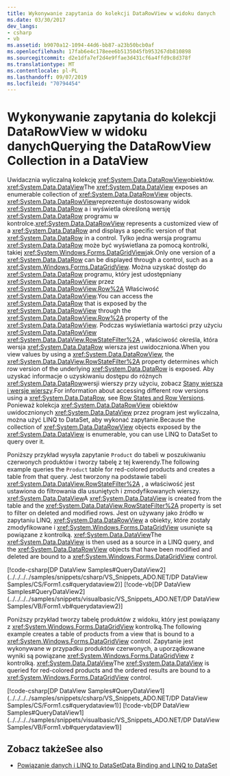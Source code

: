 ```yaml
---
title: Wykonywanie zapytania do kolekcji DataRowView w widoku danych
ms.date: 03/30/2017
dev_langs:
- csharp
- vb
ms.assetid: b9070a12-1094-44d6-bb87-a23b50bcb0af
ms.openlocfilehash: 17fab6e4c178eee6b5135045fb953267db810898
ms.sourcegitcommit: d2e1dfa7ef2d4e9ffae3d431cf6a4ffd9c8d378f
ms.translationtype: MT
ms.contentlocale: pl-PL
ms.lasthandoff: 09/07/2019
ms.locfileid: "70794454"
---
```

# <a name="querying-the-datarowview-collection-in-a-dataview"></a><span data-ttu-id="819a4-102">Wykonywanie zapytania do kolekcji DataRowView w widoku danych</span><span class="sxs-lookup"><span data-stu-id="819a4-102">Querying the DataRowView Collection in a DataView</span></span>
<span data-ttu-id="819a4-103">Uwidacznia wyliczalną kolekcję <xref:System.Data.DataRowView>obiektów. <xref:System.Data.DataView></span><span class="sxs-lookup"><span data-stu-id="819a4-103">The <xref:System.Data.DataView> exposes an enumerable collection of <xref:System.Data.DataRowView> objects.</span></span> <span data-ttu-id="819a4-104"><xref:System.Data.DataRowView>reprezentuje dostosowany widok <xref:System.Data.DataRow> a i wyświetla określoną wersję <xref:System.Data.DataRow> programu w kontrolce.</span><span class="sxs-lookup"><span data-stu-id="819a4-104"><xref:System.Data.DataRowView> represents a customized view of a <xref:System.Data.DataRow> and displays a specific version of that <xref:System.Data.DataRow> in a control.</span></span> <span data-ttu-id="819a4-105">Tylko jedna wersja programu <xref:System.Data.DataRow> może być wyświetlana za pomocą kontrolki, takiej <xref:System.Windows.Forms.DataGridView>jak.</span><span class="sxs-lookup"><span data-stu-id="819a4-105">Only one version of a <xref:System.Data.DataRow> can be displayed through a control, such as a <xref:System.Windows.Forms.DataGridView>.</span></span> <span data-ttu-id="819a4-106">Można uzyskać dostęp do <xref:System.Data.DataRow> programu, który jest udostępniany <xref:System.Data.DataRowView> przez <xref:System.Data.DataRowView.Row%2A> Właściwość <xref:System.Data.DataRowView>.</span><span class="sxs-lookup"><span data-stu-id="819a4-106">You can access the <xref:System.Data.DataRow> that is exposed by the <xref:System.Data.DataRowView> through the <xref:System.Data.DataRowView.Row%2A> property of the <xref:System.Data.DataRowView>.</span></span> <span data-ttu-id="819a4-107">Podczas wyświetlania wartości przy użyciu <xref:System.Data.DataRowView> <xref:System.Data.DataView.RowStateFilter%2A> , właściwość określa, która wersja <xref:System.Data.DataRow> wiersza jest uwidoczniona.</span><span class="sxs-lookup"><span data-stu-id="819a4-107">When you view values by using a <xref:System.Data.DataRowView>, the <xref:System.Data.DataView.RowStateFilter%2A> property determines which row version of the underlying <xref:System.Data.DataRow> is exposed.</span></span> <span data-ttu-id="819a4-108">Aby uzyskać informacje o uzyskiwaniu dostępu do różnych <xref:System.Data.DataRow>wersji wierszy przy użyciu, zobacz [Stany wiersza i wersje wierszy](./dataset-datatable-dataview/row-states-and-row-versions.md).</span><span class="sxs-lookup"><span data-stu-id="819a4-108">For information about accessing different row versions using a <xref:System.Data.DataRow>, see [Row States and Row Versions](./dataset-datatable-dataview/row-states-and-row-versions.md).</span></span> <span data-ttu-id="819a4-109">Ponieważ kolekcja <xref:System.Data.DataRowView> obiektów uwidocznionych <xref:System.Data.DataView> przez program jest wyliczalna, można użyć LINQ to DataSet, aby wykonać zapytanie.</span><span class="sxs-lookup"><span data-stu-id="819a4-109">Because the collection of <xref:System.Data.DataRowView> objects exposed by the <xref:System.Data.DataView> is enumerable, you can use LINQ to DataSet to query over it.</span></span>  
  
 <span data-ttu-id="819a4-110">Poniższy przykład wysyła zapytanie `Product` do tabeli w poszukiwaniu czerwonych produktów i tworzy tabelę z tej kwerendy.</span><span class="sxs-lookup"><span data-stu-id="819a4-110">The following example queries the `Product` table for red-colored products and creates a table from that query.</span></span> <span data-ttu-id="819a4-111">Jest tworzony na podstawie tabeli <xref:System.Data.DataView.RowStateFilter%2A> , a właściwość jest ustawiona do filtrowania dla usuniętych i zmodyfikowanych wierszy. <xref:System.Data.DataView></span><span class="sxs-lookup"><span data-stu-id="819a4-111">A <xref:System.Data.DataView> is created from the table and the <xref:System.Data.DataView.RowStateFilter%2A> property is set to filter on deleted and modified rows.</span></span> <span data-ttu-id="819a4-112">Jest on używany jako źródło w zapytaniu LINQ, <xref:System.Data.DataRowView> a obiekty, które zostały zmodyfikowane i <xref:System.Windows.Forms.DataGridView> usunięte są powiązane z kontrolką. <xref:System.Data.DataView></span><span class="sxs-lookup"><span data-stu-id="819a4-112">The <xref:System.Data.DataView> is then used as a source in a LINQ query, and the <xref:System.Data.DataRowView> objects that have been modified and deleted are bound to a <xref:System.Windows.Forms.DataGridView> control.</span></span>  
  
 [!code-csharp[DP DataView Samples#QueryDataView2](../../../../samples/snippets/csharp/VS_Snippets_ADO.NET/DP DataView Samples/CS/Form1.cs#querydataview2)]
 [!code-vb[DP DataView Samples#QueryDataView2](../../../../samples/snippets/visualbasic/VS_Snippets_ADO.NET/DP DataView Samples/VB/Form1.vb#querydataview2)]  
  
 <span data-ttu-id="819a4-113">Poniższy przykład tworzy tabelę produktów z widoku, który jest powiązany z <xref:System.Windows.Forms.DataGridView> kontrolką.</span><span class="sxs-lookup"><span data-stu-id="819a4-113">The following example creates a table of products from a view that is bound to a <xref:System.Windows.Forms.DataGridView> control.</span></span> <span data-ttu-id="819a4-114">Zapytanie jest wykonywane w przypadku produktów czerwonych, a uporządkowane wyniki są powiązane <xref:System.Windows.Forms.DataGridView> z kontrolką. <xref:System.Data.DataView></span><span class="sxs-lookup"><span data-stu-id="819a4-114">The <xref:System.Data.DataView> is queried for red-colored products and the ordered results are bound to a <xref:System.Windows.Forms.DataGridView> control.</span></span>  
  
 [!code-csharp[DP DataView Samples#QueryDataView1](../../../../samples/snippets/csharp/VS_Snippets_ADO.NET/DP DataView Samples/CS/Form1.cs#querydataview1)]
 [!code-vb[DP DataView Samples#QueryDataView1](../../../../samples/snippets/visualbasic/VS_Snippets_ADO.NET/DP DataView Samples/VB/Form1.vb#querydataview1)]  
  
## <a name="see-also"></a><span data-ttu-id="819a4-115">Zobacz także</span><span class="sxs-lookup"><span data-stu-id="819a4-115">See also</span></span>

- [<span data-ttu-id="819a4-116">Powiązanie danych i LINQ to DataSet</span><span class="sxs-lookup"><span data-stu-id="819a4-116">Data Binding and LINQ to DataSet</span></span>](data-binding-and-linq-to-dataset.md)
